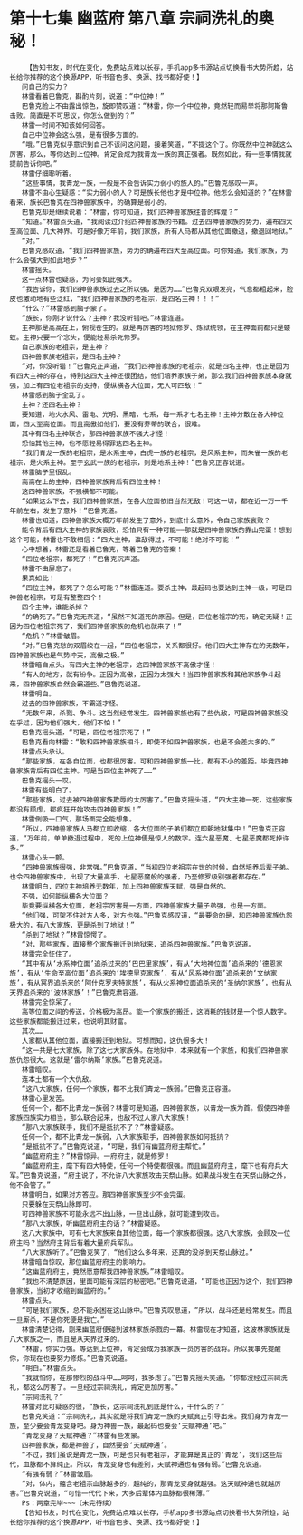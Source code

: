 # 第十七集 幽蓝府 第八章 宗祠洗礼的奥秘！
        【告知书友，时代在变化，免费站点难以长存，手机app多书源站点切换看书大势所趋，站长给你推荐的这个换源APP，听书音色多、换源、找书都好使！】
       问自己的实力？
       林雷看着巴鲁克，斟酌片刻，说道：“中位神！”
       巴鲁克脸上不由露出惊色，旋即赞叹道：“林雷，你一个中位神，竟然轻而易举将那阿斯鲁击败。简直是不可思议，你怎么做到的？”
       林雷一时间不知该如何回答。
       自己中位神会这么强，是有很多方面的。
       “哦。”巴鲁克似乎意识到自己不该问这问题，接着笑道，“不提这个了。你既然中位神就这么厉害，那么，等你达到上位神。肯定会成为我青龙一族的真正强者。既然如此，有一些事情我就提前告诉你吧。”
       林雷仔细聆听着。
       “这些事情，我青龙一族，一般是不会告诉实力弱小的族人的。”巴鲁克感叹一声。
       林雷不由心生疑惑：“实力弱小的人？可是族长他也才是中位神。他怎么会知道的？”在林雷看来，族长巴鲁克在四神兽家族中，的确算是弱小的。
       巴鲁克却是继续说着：“林雷，你可知道，我们四神兽家族往昔的辉煌？”
       “知道。”林雷点头道，“我阅读过介绍四神兽家族的书籍。过去四神兽家族的势力，遍布四大至高位面、几大神界。可是好像万年前，我们家族，所有人马都从其他位面撤退，撤退回地狱。”
       “对。”
       巴鲁克感叹道，“我们四神兽家族，势力的确遍布四大至高位面。可你知道，我们家族，为什么会强大到如此地步？”
       林雷摇头。
       这一点林雷也疑惑，为何会如此强大。
       “我告诉你，我们四神兽家族过去之所以强，是因为……”巴鲁克双眼发亮，气息都粗起来，脸皮也激动地有些泛红，“我们四神兽家族的老祖宗，是四名主神！！！”
       “什么？”林雷感到脑子蒙了。
       “族长，你刚才说什么？主神？我没听错吧。”林雷连道。
       主神那是高高在上，俯视苍生的。就是再厉害的地狱修罗、炼狱统领，在主神面前都只是蝼蚁。主神只要一个念头，便能轻易杀死修罗。
       自己家族的老祖宗，是主神？
       四神兽家族老祖宗，是四名主神？
       “对，你没听错！”巴鲁克正声道，“我们四神兽家族的老祖宗，就是四名主神，也正是因为有四大主神的存在，特别这四大主神还很团结，他们培养家族子弟，那么我们四神兽家族本身就强，加上有四位老祖宗的支持，便纵横各大位面，无人可匹敌！”
       林雷感到脑子全乱了。
       主神？还四名主神？
       要知道，地火水风、雷电、光明、黑暗，七系，每一系才七名主神！主神分散在各大神位面，四大至高位面。而且高傲如他们，要没有芥蒂的联合，很难。
       其中有四名主神联合，那四神兽家族不强大才怪！
       恐怕其他主神，也不愿轻易得罪这四名主神。
       “我们青龙一族的老祖宗，是水系主神，白虎一族的老祖宗，是风系主神，而朱雀一族的老祖宗，是火系主神。至于玄武一族的老祖宗，则是地系主神！”巴鲁克正容说道。
       林雷脑子里很乱。
       高高在上的主神，四神兽家族背后有四位主神！
       这四神兽家族，不强横都不可能。
       “如果这么下去，我们四神兽家族，在各大位面依旧当然无敌！可这一切，都在近一万一千年前左右，发生了意外！”巴鲁克道。
       林雷也知道，四神兽家族大概万年前发生了意外，到底什么意外，令自己家族衰败？
       能令背后有四大主神的家族衰败，恐怕只有一种可能——那就是四神兽家族的靠山完蛋！想到这个可能，林雷也不敢相信：“四大主神，谁敌得过，不可能！绝对不可能！”
       心中想着，林雷还是看着巴鲁克，等着巴鲁克的答案！
       “四位老祖宗，都死了！”巴鲁克沉声道。
       林雷不由屏息了。
       果真如此！
       “四位主神，都死了？怎么可能？”林雷连道。要杀主神，最起码也要达到主神一级，可是四神兽老祖宗，可是有整整四个！
       四个主神，谁能杀掉？
       “的确死了。”巴鲁克无奈道，“虽然不知道死的原因。但是，四位老祖宗的死，确定无疑！正因为四位老祖宗死了，我们四神兽家族的危机也就来了！”
       “危机？”林雷皱眉。
       “对。”巴鲁克愁的双眉绞在一起，“四位老祖宗，关系都很好。他们四大主神存在的无数年，四神兽家族也是气势冲天，高傲之极。”
       林雷暗自点头，有四大主神的老祖宗，这四神兽家族不高傲才怪！
       “有人的地方，就有纷争。正因为高傲，正因为太强大！当四神兽家族和其他家族争斗起来，四神兽家族自然会霸道些。”巴鲁克说道。
       林雷明白。
       过去的四神兽家族，不霸道才怪。
       “无数年来，杀戮、争斗。这当然经常发生。四神兽家族也有了些仇敌，可是四神兽家族没在乎过，因为他们强大，他们不怕！”
       巴鲁克摇头道，“可是，四位老祖宗死了！”
       巴鲁克看向林雷：“敢和四神兽家族相斗，即使不如四神兽家族，也是不会差太多的。”
       林雷点头承认。
       “那些家族，在各自位面，也都很厉害。可和四神兽家族一比，都有不小的差距。毕竟四神兽家族背后有四位主神。可是当四位主神死了……”
       巴鲁克摇头一叹。
       林雷有些明白了。
       “那些家族，过去被四神兽家族欺辱的太厉害了。”巴鲁克摇头道，“四大主神一死，这些家族都没有顾虑，都疯狂开始攻击四神兽家族！”
       林雷倒吸一口气，那场面完全能想象。
       “所以，四神兽家族人马都立即收缩，各大位面的子弟们都立即朝地狱集中！”巴鲁克正容道，“万年前，单单撤退过程中，死的上位神便是惊人的数字。连六星恶魔、七星恶魔都死掉许多。”
       林雷心头一颤。
       “四神兽家族很强，非常强。”巴鲁克道，“当初四位老祖宗在世的时候，自然培养后辈子弟。也令四神兽家族中，出现了大量高手，七星恶魔般的强者，乃至修罗级别强者都存在。”
       林雷明白，四位主神培养无数年，加上四神兽家族天赋，强是自然的。
       不强，如何能纵横各大位面？
       毕竟要纵横各大位面，老祖宗厉害是一方面，四神兽家族大量子弟强，也是一方面。
       “他们强，可架不住对方人多，对方也强。”巴鲁克感叹道，“最要命的是，和四神兽家族仇怨极大的，有八大家族，更是杀到了地狱！”
       “杀到了地狱？”林雷惊愕了。
       “对，那些家族，直接整个家族搬迁到地狱来，追杀四神兽家族。”巴鲁克说道。
       林雷完全怔住了。
       “其中有从‘水系神位面’追杀过来的‘巴巴里家族’，有从‘大地神位面’追杀来的‘德恩家族’，有从‘生命至高位面’追杀来的‘埃德里克家族’，有从‘风系神位面’追杀来的‘文纳家族’，有从冥界追杀来的‘阿什克罗夫特家族’，有从火系神位面追杀来的‘圣纳尔家族’，也有从天界追杀来的‘波林家族’！”巴鲁克肃容道。
       林雷完全惊呆了。
       高等位面之间的传送，价格极为高昂。能一个家族的搬迁，这消耗的钱财是一个惊人数字。这些家族都能搬迁过来，也说明其财富。
       其次……
       人家都从其他位面，直接搬迁到地狱。可想而知，这仇恨多大！
       “这一共是七大家族，除了这七大家族外。在地狱中，本来就有一个家族，和我们四神兽家族仇怨很大。这就是‘雷尔纳斯’家族。”巴鲁克说道。
       林雷暗叹。
       连本土都有一个大仇敌。
       “这八大家族，任何一个家族，都不比我们青龙一族弱。”巴鲁克正容道。
       林雷心里发苦。
       任何一个，都不比青龙一族弱？林雷可是知道，四神兽家族，以青龙一族为首。假使四神兽家族四族实力相当，那么联合起来，也敌不过人家八大家族！
       “那八大家族联手，我们不是抵抗不了？”林雷疑惑。
       任何一个，都不比青龙一族弱，八大家族联手，四神兽家族如何抵抗？
       “是抵抗不了。”巴鲁克说道，“可是，我们有幽蓝府府主帮忙。”
       “幽蓝府府主？”林雷惊异。一府府主，就是修罗！
       “幽蓝府府主，麾下有四大特使，任何一个特使都很强。而且幽蓝府府主，麾下也有府兵大军。”巴鲁克说道，“府主说了，不允许八大家族攻击天祭山脉。如果战斗发生在天祭山脉之外，他不会管了。”
       林雷明白，如果对方答应。那四神兽家族至少不会完蛋。
       只要躲在天祭山脉即可。
       可四神兽家族不可能永远不出山脉，一旦出山脉，就可能遭到攻击。
       “那八大家族，听幽蓝府府主的话？”林雷疑惑。
       这八大家族中，可有七大家族来自其他位面，每一个家族都很强。这八大家族，会顾及一位府主吗？当然府主背后有着大量府兵军队。
       “八大家族听了。”巴鲁克笑了，“他们这么多年来，还真的没杀到天祭山脉过。”
       林雷暗自惊叹，那位幽蓝府府主的影响力。
       “这幽蓝府府主，竟然愿意帮我四神兽家族。”林雷暗叹。
       “我也不清楚原因，里面可能有深层的秘密吧。”巴鲁克说道，“可能也正因为这个，我们四神兽家族，当初才收缩到幽蓝府的。”
       林雷点头。
       “可是我们家族，总不能永困在这山脉中。”巴鲁克叹息道，“所以，战斗还是经常发生。而且一旦厮杀，不是你死便是我亡。”
       林雷清楚记得，刚来幽蓝府便碰到波林家族杀戮的一幕。林雷现在才知道，这波林家族就是八大家族之一，而且是从天界过来的。
       “林雷，你实力强。等达到上位神，肯定会成为我家族一员厉害的战将。所以我事先提醒你，你现在也要努力修炼。”巴鲁克说道。
       “明白。”林雷点头。
       “我就怕你，在那惨烈的战斗中……呵呵，我多虑了。”巴鲁克摇头笑道，“你都没经过宗祠洗礼，都这么厉害了。一旦经过宗祠洗礼，肯定更加厉害。”
       “宗祠洗礼？”
       林雷对此可疑惑的很，“族长，这宗祠洗礼到底是什么，干什么的？”
       巴鲁克笑道：“宗祠洗礼，其实就是将我们青龙一族的天赋真正引导出来。我们身为青龙一族，至少要会青龙变身吧。身为神兽一族，最起码也要会‘天赋神通’吧。”
       “青龙变身？天赋神通？”林雷有些发蒙。
       四神兽家族，都是神兽了，自然要会‘天赋神通’。
       “不过，我们虽说是青龙一族，可是也只有老祖宗，才能算是真正的‘青龙’，我们这些后代，血脉都不算纯正。所以，青龙变身也有差别，天赋神通也有强有弱。”巴鲁克说道。
       “有强有弱？”林雷皱眉。
       “对，体内，蕴含老祖宗血脉越多的，越纯的，那青龙变身就越强。这天赋神通也就越厉害。”巴鲁克说道，“可惜一代代下来，大多后辈体内血脉都很稀薄。”
       Ps：两章完毕~~~（未完待续）
       【告知书友，时代在变化，免费站点难以长存，手机app多书源站点切换看书大势所趋，站长给你推荐的这个换源APP，听书音色多、换源、找书都好使！】